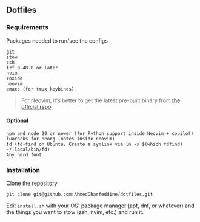 ## Dotfiles


### Requirements
Packages needed to run/see the configs
```
git
stow
zsh
fzf 0.48.0 or later
nvim
zoxide
neovim
emacs (for tmux keybinds)
```
> For Neovim, it's better to get the latest pre-built binary from [the official repo](https://github.com/neovim/neovim/blob/master/INSTALL.md#pre-built-archives-2).
#### Optional
```
npm and node 20 or newer (for Python support inside Neovim + copilot)
luarocks for neorg (notes inside neovim)
fd (fd-find on Ubuntu. Create a symlink via ln -s $(which fdfind) ~/.local/bin/fd)
Any nerd font
```

### Installation
Clone the repository
```
git clone git@github.com:AhmedCharfeddine/dotfiles.git
```
Edit `install.sh` with your OS' package manager (apt, dnf, or whatever) and the things you want to stow (zsh, nvim, etc.) and run it.
